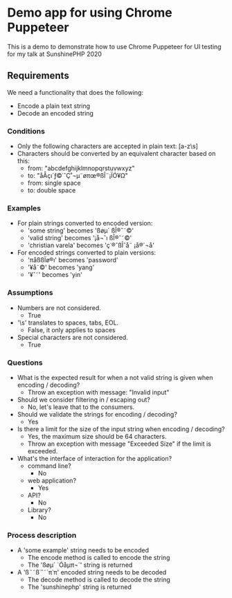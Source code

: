 # Demo app for using Chrome Puppeteer

This is a demo to demonstrate how to use Chrome Puppeteer for UI testing for my talk at SunshinePHP 2020

## Requirements

We need a functionality that does the following:

- Encode a plain text string
- Decode an encoded string

### Conditions

- Only the following characters are accepted in plain text: [a-z\s]
- Characters should be converted by an equivalent character based on this:
  - from: "abcdefghijklmnopqrstuvwxyz"
  - to:   "åÅçı´ƒ©˙ˆÇ˚¬µ˜øπœ®ßÎ¨¡ÏÓ¥Ω"
  - from: single space
  - to: double space

### Examples

- For plain strings converted to encoded version:
  - 'some string' becomes 'ßøµ´  ßÎ®ˆ˜©'
  - 'valid string' becomes '¡å¬ˆı  ßÎ®ˆ˜©'
  - 'christian varela' becomes 'ç˙®ˆßÎˆå˜  ¡å®´¬å'
- For encoded strings converted to plain versions:
  - 'πåßßÏø®ı' becomes 'password'
  - '¥å˜©' becomes 'yang'
  - '¥ˆ˜' becomes 'yin'

### Assumptions

- Numbers are not considered.
  - True
- '\s' translates to spaces, tabs, EOL.
  - False, it only applies to spaces
- Special characters are not considered.
  - True

### Questions

- What is the expected result for when a not valid string is given when encoding / decoding?
  - Throw an exception with message: "Invalid input"
- Should we consider filtering in / escaping out?
  - No, let's leave that to the consumers.
- Should we validate the strings for encoding / decoding?
  - Yes
- Is there a limit for the size of the input string when encoding / decoding?
  - Yes, the maximum size should be 64 characters.
  - Throw an exception with message "Exceeded Size" if the limit is exceeded.
- What's the interface of interaction for the application?
  - command line?
    - No
  - web application?
    - Yes
  - API?
    - No
  - Library?
    - No

### Process description

- A 'some example' string needs to be encoded
  - The encode method is called to encode the string
  - The 'ßøµ´  ´Óåµπ¬´' string is returned
- A 'ß¨˜ß˙ˆ˜´π˙π' encoded string needs to be decoded
  - The decode method is called to decode the string
  - The 'sunshinephp' string is returned
